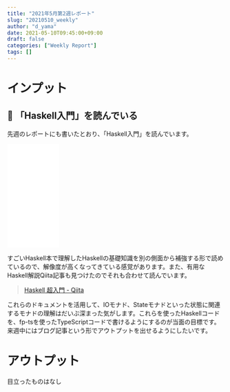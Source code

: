 ```yaml
---
title: "2021年5月第2週レポート"
slug: "20210510_weekly"
author: "d_yama"
date: 2021-05-10T09:45:00+09:00
draft: false
categories: ["Weekly Report"]
tags: []
---
```



# インプット
## 📝 「Haskell入門」を読んでいる
先週のレポートにも書いたとおり、「Haskell入門」を読んでいます。

<iframe style="width:120px;height:240px;" marginwidth="0" marginheight="0" scrolling="no" frameborder="0" src="//rcm-fe.amazon-adsystem.com/e/cm?lt1=_blank&bc1=000000&IS2=1&bg1=FFFFFF&fc1=000000&lc1=0000FF&t=7dyama-22&language=ja_JP&o=9&p=8&l=as4&m=amazon&f=ifr&ref=as_ss_li_til&asins=B075WSB6D8&linkId=b90e28a3db9c5e43c18935202818f009"></iframe>

すごいHaskell本で理解したHaskellの基礎知識を別の側面から補強する形で読めているので、解像度が高くなってきている感覚があります。また、有用なHaskell解説Qiita記事も見つけたのでそれも合わせて読んでいます。

> [Haskell 超入門 - Qiita](https://qiita.com/7shi/items/145f1234f8ec2af923ef)

これらのドキュメントを活用して、IOモナド、Stateモナドといった状態に関連するモナドの理解はだいぶ深まった気がします。これらを使ったHaskellコードを、fp-tsを使ったTypeScriptコードで書けるようにするのが当面の目標です。来週中にはブログ記事という形でアウトプットを出せるようにしたいです。

# アウトプット
目立ったものはなし